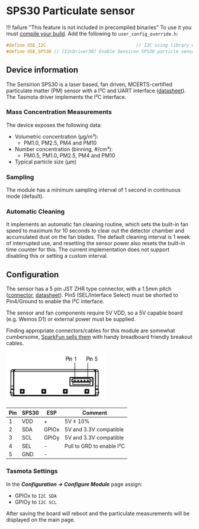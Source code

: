 # SPS30 Particulate sensor

!!! failure "This feature is not included in precompiled binaries"
To use it you must [compile your build](Compile-your-build). Add the following to `user_config_override.h`:

```cpp
#define USE_I2C                                  // I2C using library wire (+10k code, 0k2 mem, 124 iram)
#define USE_SPS30 // [I2cDriver30] Enable Sensiron SPS30 particle sensor (I2C address 0x69) (+1.7 code)
```

## Device information

The Sensirion SPS30 is a laser based, fan driven, MCERTS-certified particulate matter (PM) sensor with a I&#x00B2;C and UART interface ([datasheet](https://www.sensirion.com/fileadmin/user_upload/customers/sensirion/Dokumente/9.6_Particulate_Matter/Datasheets/Sensirion_PM_Sensors_Datasheet_SPS30.pdf)). The Tasmota driver implements the I&#x00B2;C interface.

### Mass Concentration Measurements

The device exposes the following data:

* Volumetric concentration (μg/m&#x00B3;):
  * PM1.0, PM2.5, PM4 and PM10
* Number concentration (binning, #/cm&#x00B3;):
  * PM0.5, PM1.0, PM2.5, PM4 and PM10
* Typical particle size (μm)

### Sampling

The module has a minimum sampling interval of 1 second in continuous mode (default).

### Automatic Cleaning

It implements an automatic fan cleaning routine, which sets the built-in fan speed to maximum for 10 seconds to clear out the detector chamber and accumulated dust on the fan blades. The default cleaning interval is 1 week of interrupted use, and resetting the sensor power also resets the built-in time counter for this. The current implementation does not support disabling this or setting a custom interval.

## Configuration

The sensor has a 5 pin JST ZHR type connector, with a 1.5mm pitch ([connector](https://octopart.com/zhr-5-jst-279203), [datasheet](http://www.farnell.com/datasheets/1393424.pdf)). Pin5 (SEL/Interface Select) must be shorted to Pin4/Ground to enable the I&#x00B2;C interface.

The sensor and fan components require 5V VDD, so a 5V capable board (e.g. Wemos D1) or external power must be supplied.

Finding appropriate connectors/cables for this module are somewhat cumbersome, [SparkFun sells them](https://www.sparkfun.com/products/15103) with handy breadboard friendly breakout cables.

![SPS30 pinout](_media/sps30-interface.png)

| Pin | SPS30 | ESP |  Comment                   |
|-----|-------|---------|---------------------------|
| 1   | VDD   | +       | 5V ± 10%                  |
| 2   | SDA   | GPIOx   | 5V and 3.3V compatible    |
| 3   | SCL   | GPIOy   | 5V and 3.3V compatible    |
| 4   | SEL   | -       | Pull to GRD to enable I²C |
| 5   | GND   | -       |                           |

### Tasmota Settings

In the **_Configuration -> Configure Module_** page assign:

* GPIOx to `I2C SDA`
* GPIOy to `I2C SCL`

After saving the board will reboot and the particulate measurements will be displayed on the main page.
